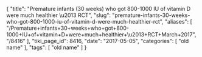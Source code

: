 {
    "title": "Premature infants (30 weeks) who got 800-1000 IU of vitamin D were much healthier \u2013 RCT",
    "slug": "premature-infants-30-weeks-who-got-800-1000-iu-of-vitamin-d-were-much-healthier-rct",
    "aliases": [
        "/Premature+infants+30+weeks+who+got+800-1000+IU+of+vitamin+D+were+much+healthier+\u2013+RCT+March+2017",
        "/8416"
    ],
    "tiki_page_id": 8416,
    "date": "2017-05-05",
    "categories": [
        "old name"
    ],
    "tags": [
        "old name"
    ]
}